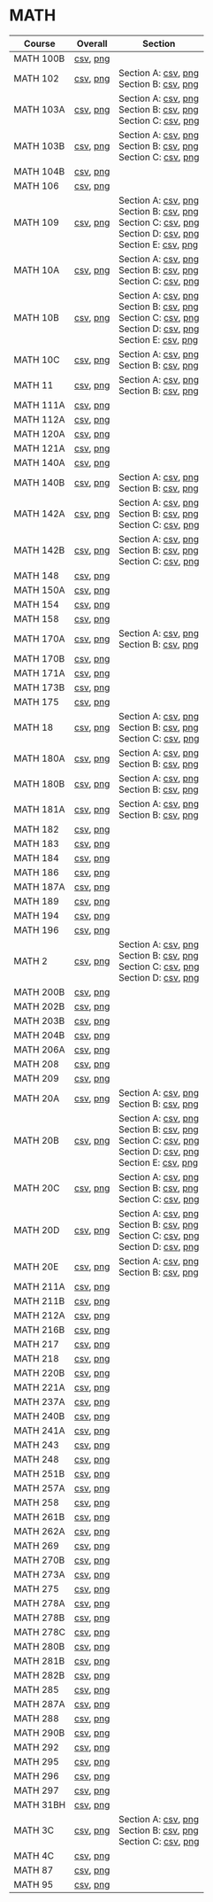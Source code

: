 # MATH

| Course | Overall | Section |
| ------ | ------- | ------- |
| MATH 100B | [csv](https://github.com/UCSD-Historical-Enrollment-Data/2024Winter/blob/main/overall/MATH%20100B.csv), [png](https://raw.githubusercontent.com/UCSD-Historical-Enrollment-Data/2024Winter/main/plot_overall/MATH%20100B.png) |  |
| MATH 102 | [csv](https://github.com/UCSD-Historical-Enrollment-Data/2024Winter/blob/main/overall/MATH%20102.csv), [png](https://raw.githubusercontent.com/UCSD-Historical-Enrollment-Data/2024Winter/main/plot_overall/MATH%20102.png) | Section A: [csv](https://github.com/UCSD-Historical-Enrollment-Data/2024Winter/blob/main/section/MATH%20102_A.csv), [png](https://raw.githubusercontent.com/UCSD-Historical-Enrollment-Data/2024Winter/main/plot_section/MATH%20102_A.png)<br>Section B: [csv](https://github.com/UCSD-Historical-Enrollment-Data/2024Winter/blob/main/section/MATH%20102_B.csv), [png](https://raw.githubusercontent.com/UCSD-Historical-Enrollment-Data/2024Winter/main/plot_section/MATH%20102_B.png) |
| MATH 103A | [csv](https://github.com/UCSD-Historical-Enrollment-Data/2024Winter/blob/main/overall/MATH%20103A.csv), [png](https://raw.githubusercontent.com/UCSD-Historical-Enrollment-Data/2024Winter/main/plot_overall/MATH%20103A.png) | Section A: [csv](https://github.com/UCSD-Historical-Enrollment-Data/2024Winter/blob/main/section/MATH%20103A_A.csv), [png](https://raw.githubusercontent.com/UCSD-Historical-Enrollment-Data/2024Winter/main/plot_section/MATH%20103A_A.png)<br>Section B: [csv](https://github.com/UCSD-Historical-Enrollment-Data/2024Winter/blob/main/section/MATH%20103A_B.csv), [png](https://raw.githubusercontent.com/UCSD-Historical-Enrollment-Data/2024Winter/main/plot_section/MATH%20103A_B.png)<br>Section C: [csv](https://github.com/UCSD-Historical-Enrollment-Data/2024Winter/blob/main/section/MATH%20103A_C.csv), [png](https://raw.githubusercontent.com/UCSD-Historical-Enrollment-Data/2024Winter/main/plot_section/MATH%20103A_C.png) |
| MATH 103B | [csv](https://github.com/UCSD-Historical-Enrollment-Data/2024Winter/blob/main/overall/MATH%20103B.csv), [png](https://raw.githubusercontent.com/UCSD-Historical-Enrollment-Data/2024Winter/main/plot_overall/MATH%20103B.png) | Section A: [csv](https://github.com/UCSD-Historical-Enrollment-Data/2024Winter/blob/main/section/MATH%20103B_A.csv), [png](https://raw.githubusercontent.com/UCSD-Historical-Enrollment-Data/2024Winter/main/plot_section/MATH%20103B_A.png)<br>Section B: [csv](https://github.com/UCSD-Historical-Enrollment-Data/2024Winter/blob/main/section/MATH%20103B_B.csv), [png](https://raw.githubusercontent.com/UCSD-Historical-Enrollment-Data/2024Winter/main/plot_section/MATH%20103B_B.png)<br>Section C: [csv](https://github.com/UCSD-Historical-Enrollment-Data/2024Winter/blob/main/section/MATH%20103B_C.csv), [png](https://raw.githubusercontent.com/UCSD-Historical-Enrollment-Data/2024Winter/main/plot_section/MATH%20103B_C.png) |
| MATH 104B | [csv](https://github.com/UCSD-Historical-Enrollment-Data/2024Winter/blob/main/overall/MATH%20104B.csv), [png](https://raw.githubusercontent.com/UCSD-Historical-Enrollment-Data/2024Winter/main/plot_overall/MATH%20104B.png) |  |
| MATH 106 | [csv](https://github.com/UCSD-Historical-Enrollment-Data/2024Winter/blob/main/overall/MATH%20106.csv), [png](https://raw.githubusercontent.com/UCSD-Historical-Enrollment-Data/2024Winter/main/plot_overall/MATH%20106.png) |  |
| MATH 109 | [csv](https://github.com/UCSD-Historical-Enrollment-Data/2024Winter/blob/main/overall/MATH%20109.csv), [png](https://raw.githubusercontent.com/UCSD-Historical-Enrollment-Data/2024Winter/main/plot_overall/MATH%20109.png) | Section A: [csv](https://github.com/UCSD-Historical-Enrollment-Data/2024Winter/blob/main/section/MATH%20109_A.csv), [png](https://raw.githubusercontent.com/UCSD-Historical-Enrollment-Data/2024Winter/main/plot_section/MATH%20109_A.png)<br>Section B: [csv](https://github.com/UCSD-Historical-Enrollment-Data/2024Winter/blob/main/section/MATH%20109_B.csv), [png](https://raw.githubusercontent.com/UCSD-Historical-Enrollment-Data/2024Winter/main/plot_section/MATH%20109_B.png)<br>Section C: [csv](https://github.com/UCSD-Historical-Enrollment-Data/2024Winter/blob/main/section/MATH%20109_C.csv), [png](https://raw.githubusercontent.com/UCSD-Historical-Enrollment-Data/2024Winter/main/plot_section/MATH%20109_C.png)<br>Section D: [csv](https://github.com/UCSD-Historical-Enrollment-Data/2024Winter/blob/main/section/MATH%20109_D.csv), [png](https://raw.githubusercontent.com/UCSD-Historical-Enrollment-Data/2024Winter/main/plot_section/MATH%20109_D.png)<br>Section E: [csv](https://github.com/UCSD-Historical-Enrollment-Data/2024Winter/blob/main/section/MATH%20109_E.csv), [png](https://raw.githubusercontent.com/UCSD-Historical-Enrollment-Data/2024Winter/main/plot_section/MATH%20109_E.png) |
| MATH 10A | [csv](https://github.com/UCSD-Historical-Enrollment-Data/2024Winter/blob/main/overall/MATH%2010A.csv), [png](https://raw.githubusercontent.com/UCSD-Historical-Enrollment-Data/2024Winter/main/plot_overall/MATH%2010A.png) | Section A: [csv](https://github.com/UCSD-Historical-Enrollment-Data/2024Winter/blob/main/section/MATH%2010A_A.csv), [png](https://raw.githubusercontent.com/UCSD-Historical-Enrollment-Data/2024Winter/main/plot_section/MATH%2010A_A.png)<br>Section B: [csv](https://github.com/UCSD-Historical-Enrollment-Data/2024Winter/blob/main/section/MATH%2010A_B.csv), [png](https://raw.githubusercontent.com/UCSD-Historical-Enrollment-Data/2024Winter/main/plot_section/MATH%2010A_B.png)<br>Section C: [csv](https://github.com/UCSD-Historical-Enrollment-Data/2024Winter/blob/main/section/MATH%2010A_C.csv), [png](https://raw.githubusercontent.com/UCSD-Historical-Enrollment-Data/2024Winter/main/plot_section/MATH%2010A_C.png) |
| MATH 10B | [csv](https://github.com/UCSD-Historical-Enrollment-Data/2024Winter/blob/main/overall/MATH%2010B.csv), [png](https://raw.githubusercontent.com/UCSD-Historical-Enrollment-Data/2024Winter/main/plot_overall/MATH%2010B.png) | Section A: [csv](https://github.com/UCSD-Historical-Enrollment-Data/2024Winter/blob/main/section/MATH%2010B_A.csv), [png](https://raw.githubusercontent.com/UCSD-Historical-Enrollment-Data/2024Winter/main/plot_section/MATH%2010B_A.png)<br>Section B: [csv](https://github.com/UCSD-Historical-Enrollment-Data/2024Winter/blob/main/section/MATH%2010B_B.csv), [png](https://raw.githubusercontent.com/UCSD-Historical-Enrollment-Data/2024Winter/main/plot_section/MATH%2010B_B.png)<br>Section C: [csv](https://github.com/UCSD-Historical-Enrollment-Data/2024Winter/blob/main/section/MATH%2010B_C.csv), [png](https://raw.githubusercontent.com/UCSD-Historical-Enrollment-Data/2024Winter/main/plot_section/MATH%2010B_C.png)<br>Section D: [csv](https://github.com/UCSD-Historical-Enrollment-Data/2024Winter/blob/main/section/MATH%2010B_D.csv), [png](https://raw.githubusercontent.com/UCSD-Historical-Enrollment-Data/2024Winter/main/plot_section/MATH%2010B_D.png)<br>Section E: [csv](https://github.com/UCSD-Historical-Enrollment-Data/2024Winter/blob/main/section/MATH%2010B_E.csv), [png](https://raw.githubusercontent.com/UCSD-Historical-Enrollment-Data/2024Winter/main/plot_section/MATH%2010B_E.png) |
| MATH 10C | [csv](https://github.com/UCSD-Historical-Enrollment-Data/2024Winter/blob/main/overall/MATH%2010C.csv), [png](https://raw.githubusercontent.com/UCSD-Historical-Enrollment-Data/2024Winter/main/plot_overall/MATH%2010C.png) | Section A: [csv](https://github.com/UCSD-Historical-Enrollment-Data/2024Winter/blob/main/section/MATH%2010C_A.csv), [png](https://raw.githubusercontent.com/UCSD-Historical-Enrollment-Data/2024Winter/main/plot_section/MATH%2010C_A.png)<br>Section B: [csv](https://github.com/UCSD-Historical-Enrollment-Data/2024Winter/blob/main/section/MATH%2010C_B.csv), [png](https://raw.githubusercontent.com/UCSD-Historical-Enrollment-Data/2024Winter/main/plot_section/MATH%2010C_B.png) |
| MATH 11 | [csv](https://github.com/UCSD-Historical-Enrollment-Data/2024Winter/blob/main/overall/MATH%2011.csv), [png](https://raw.githubusercontent.com/UCSD-Historical-Enrollment-Data/2024Winter/main/plot_overall/MATH%2011.png) | Section A: [csv](https://github.com/UCSD-Historical-Enrollment-Data/2024Winter/blob/main/section/MATH%2011_A.csv), [png](https://raw.githubusercontent.com/UCSD-Historical-Enrollment-Data/2024Winter/main/plot_section/MATH%2011_A.png)<br>Section B: [csv](https://github.com/UCSD-Historical-Enrollment-Data/2024Winter/blob/main/section/MATH%2011_B.csv), [png](https://raw.githubusercontent.com/UCSD-Historical-Enrollment-Data/2024Winter/main/plot_section/MATH%2011_B.png) |
| MATH 111A | [csv](https://github.com/UCSD-Historical-Enrollment-Data/2024Winter/blob/main/overall/MATH%20111A.csv), [png](https://raw.githubusercontent.com/UCSD-Historical-Enrollment-Data/2024Winter/main/plot_overall/MATH%20111A.png) |  |
| MATH 112A | [csv](https://github.com/UCSD-Historical-Enrollment-Data/2024Winter/blob/main/overall/MATH%20112A.csv), [png](https://raw.githubusercontent.com/UCSD-Historical-Enrollment-Data/2024Winter/main/plot_overall/MATH%20112A.png) |  |
| MATH 120A | [csv](https://github.com/UCSD-Historical-Enrollment-Data/2024Winter/blob/main/overall/MATH%20120A.csv), [png](https://raw.githubusercontent.com/UCSD-Historical-Enrollment-Data/2024Winter/main/plot_overall/MATH%20120A.png) |  |
| MATH 121A | [csv](https://github.com/UCSD-Historical-Enrollment-Data/2024Winter/blob/main/overall/MATH%20121A.csv), [png](https://raw.githubusercontent.com/UCSD-Historical-Enrollment-Data/2024Winter/main/plot_overall/MATH%20121A.png) |  |
| MATH 140A | [csv](https://github.com/UCSD-Historical-Enrollment-Data/2024Winter/blob/main/overall/MATH%20140A.csv), [png](https://raw.githubusercontent.com/UCSD-Historical-Enrollment-Data/2024Winter/main/plot_overall/MATH%20140A.png) |  |
| MATH 140B | [csv](https://github.com/UCSD-Historical-Enrollment-Data/2024Winter/blob/main/overall/MATH%20140B.csv), [png](https://raw.githubusercontent.com/UCSD-Historical-Enrollment-Data/2024Winter/main/plot_overall/MATH%20140B.png) | Section A: [csv](https://github.com/UCSD-Historical-Enrollment-Data/2024Winter/blob/main/section/MATH%20140B_A.csv), [png](https://raw.githubusercontent.com/UCSD-Historical-Enrollment-Data/2024Winter/main/plot_section/MATH%20140B_A.png)<br>Section B: [csv](https://github.com/UCSD-Historical-Enrollment-Data/2024Winter/blob/main/section/MATH%20140B_B.csv), [png](https://raw.githubusercontent.com/UCSD-Historical-Enrollment-Data/2024Winter/main/plot_section/MATH%20140B_B.png) |
| MATH 142A | [csv](https://github.com/UCSD-Historical-Enrollment-Data/2024Winter/blob/main/overall/MATH%20142A.csv), [png](https://raw.githubusercontent.com/UCSD-Historical-Enrollment-Data/2024Winter/main/plot_overall/MATH%20142A.png) | Section A: [csv](https://github.com/UCSD-Historical-Enrollment-Data/2024Winter/blob/main/section/MATH%20142A_A.csv), [png](https://raw.githubusercontent.com/UCSD-Historical-Enrollment-Data/2024Winter/main/plot_section/MATH%20142A_A.png)<br>Section B: [csv](https://github.com/UCSD-Historical-Enrollment-Data/2024Winter/blob/main/section/MATH%20142A_B.csv), [png](https://raw.githubusercontent.com/UCSD-Historical-Enrollment-Data/2024Winter/main/plot_section/MATH%20142A_B.png)<br>Section C: [csv](https://github.com/UCSD-Historical-Enrollment-Data/2024Winter/blob/main/section/MATH%20142A_C.csv), [png](https://raw.githubusercontent.com/UCSD-Historical-Enrollment-Data/2024Winter/main/plot_section/MATH%20142A_C.png) |
| MATH 142B | [csv](https://github.com/UCSD-Historical-Enrollment-Data/2024Winter/blob/main/overall/MATH%20142B.csv), [png](https://raw.githubusercontent.com/UCSD-Historical-Enrollment-Data/2024Winter/main/plot_overall/MATH%20142B.png) | Section A: [csv](https://github.com/UCSD-Historical-Enrollment-Data/2024Winter/blob/main/section/MATH%20142B_A.csv), [png](https://raw.githubusercontent.com/UCSD-Historical-Enrollment-Data/2024Winter/main/plot_section/MATH%20142B_A.png)<br>Section B: [csv](https://github.com/UCSD-Historical-Enrollment-Data/2024Winter/blob/main/section/MATH%20142B_B.csv), [png](https://raw.githubusercontent.com/UCSD-Historical-Enrollment-Data/2024Winter/main/plot_section/MATH%20142B_B.png)<br>Section C: [csv](https://github.com/UCSD-Historical-Enrollment-Data/2024Winter/blob/main/section/MATH%20142B_C.csv), [png](https://raw.githubusercontent.com/UCSD-Historical-Enrollment-Data/2024Winter/main/plot_section/MATH%20142B_C.png) |
| MATH 148 | [csv](https://github.com/UCSD-Historical-Enrollment-Data/2024Winter/blob/main/overall/MATH%20148.csv), [png](https://raw.githubusercontent.com/UCSD-Historical-Enrollment-Data/2024Winter/main/plot_overall/MATH%20148.png) |  |
| MATH 150A | [csv](https://github.com/UCSD-Historical-Enrollment-Data/2024Winter/blob/main/overall/MATH%20150A.csv), [png](https://raw.githubusercontent.com/UCSD-Historical-Enrollment-Data/2024Winter/main/plot_overall/MATH%20150A.png) |  |
| MATH 154 | [csv](https://github.com/UCSD-Historical-Enrollment-Data/2024Winter/blob/main/overall/MATH%20154.csv), [png](https://raw.githubusercontent.com/UCSD-Historical-Enrollment-Data/2024Winter/main/plot_overall/MATH%20154.png) |  |
| MATH 158 | [csv](https://github.com/UCSD-Historical-Enrollment-Data/2024Winter/blob/main/overall/MATH%20158.csv), [png](https://raw.githubusercontent.com/UCSD-Historical-Enrollment-Data/2024Winter/main/plot_overall/MATH%20158.png) |  |
| MATH 170A | [csv](https://github.com/UCSD-Historical-Enrollment-Data/2024Winter/blob/main/overall/MATH%20170A.csv), [png](https://raw.githubusercontent.com/UCSD-Historical-Enrollment-Data/2024Winter/main/plot_overall/MATH%20170A.png) | Section A: [csv](https://github.com/UCSD-Historical-Enrollment-Data/2024Winter/blob/main/section/MATH%20170A_A.csv), [png](https://raw.githubusercontent.com/UCSD-Historical-Enrollment-Data/2024Winter/main/plot_section/MATH%20170A_A.png)<br>Section B: [csv](https://github.com/UCSD-Historical-Enrollment-Data/2024Winter/blob/main/section/MATH%20170A_B.csv), [png](https://raw.githubusercontent.com/UCSD-Historical-Enrollment-Data/2024Winter/main/plot_section/MATH%20170A_B.png) |
| MATH 170B | [csv](https://github.com/UCSD-Historical-Enrollment-Data/2024Winter/blob/main/overall/MATH%20170B.csv), [png](https://raw.githubusercontent.com/UCSD-Historical-Enrollment-Data/2024Winter/main/plot_overall/MATH%20170B.png) |  |
| MATH 171A | [csv](https://github.com/UCSD-Historical-Enrollment-Data/2024Winter/blob/main/overall/MATH%20171A.csv), [png](https://raw.githubusercontent.com/UCSD-Historical-Enrollment-Data/2024Winter/main/plot_overall/MATH%20171A.png) |  |
| MATH 173B | [csv](https://github.com/UCSD-Historical-Enrollment-Data/2024Winter/blob/main/overall/MATH%20173B.csv), [png](https://raw.githubusercontent.com/UCSD-Historical-Enrollment-Data/2024Winter/main/plot_overall/MATH%20173B.png) |  |
| MATH 175 | [csv](https://github.com/UCSD-Historical-Enrollment-Data/2024Winter/blob/main/overall/MATH%20175.csv), [png](https://raw.githubusercontent.com/UCSD-Historical-Enrollment-Data/2024Winter/main/plot_overall/MATH%20175.png) |  |
| MATH 18 | [csv](https://github.com/UCSD-Historical-Enrollment-Data/2024Winter/blob/main/overall/MATH%2018.csv), [png](https://raw.githubusercontent.com/UCSD-Historical-Enrollment-Data/2024Winter/main/plot_overall/MATH%2018.png) | Section A: [csv](https://github.com/UCSD-Historical-Enrollment-Data/2024Winter/blob/main/section/MATH%2018_A.csv), [png](https://raw.githubusercontent.com/UCSD-Historical-Enrollment-Data/2024Winter/main/plot_section/MATH%2018_A.png)<br>Section B: [csv](https://github.com/UCSD-Historical-Enrollment-Data/2024Winter/blob/main/section/MATH%2018_B.csv), [png](https://raw.githubusercontent.com/UCSD-Historical-Enrollment-Data/2024Winter/main/plot_section/MATH%2018_B.png)<br>Section C: [csv](https://github.com/UCSD-Historical-Enrollment-Data/2024Winter/blob/main/section/MATH%2018_C.csv), [png](https://raw.githubusercontent.com/UCSD-Historical-Enrollment-Data/2024Winter/main/plot_section/MATH%2018_C.png) |
| MATH 180A | [csv](https://github.com/UCSD-Historical-Enrollment-Data/2024Winter/blob/main/overall/MATH%20180A.csv), [png](https://raw.githubusercontent.com/UCSD-Historical-Enrollment-Data/2024Winter/main/plot_overall/MATH%20180A.png) | Section A: [csv](https://github.com/UCSD-Historical-Enrollment-Data/2024Winter/blob/main/section/MATH%20180A_A.csv), [png](https://raw.githubusercontent.com/UCSD-Historical-Enrollment-Data/2024Winter/main/plot_section/MATH%20180A_A.png)<br>Section B: [csv](https://github.com/UCSD-Historical-Enrollment-Data/2024Winter/blob/main/section/MATH%20180A_B.csv), [png](https://raw.githubusercontent.com/UCSD-Historical-Enrollment-Data/2024Winter/main/plot_section/MATH%20180A_B.png) |
| MATH 180B | [csv](https://github.com/UCSD-Historical-Enrollment-Data/2024Winter/blob/main/overall/MATH%20180B.csv), [png](https://raw.githubusercontent.com/UCSD-Historical-Enrollment-Data/2024Winter/main/plot_overall/MATH%20180B.png) | Section A: [csv](https://github.com/UCSD-Historical-Enrollment-Data/2024Winter/blob/main/section/MATH%20180B_A.csv), [png](https://raw.githubusercontent.com/UCSD-Historical-Enrollment-Data/2024Winter/main/plot_section/MATH%20180B_A.png)<br>Section B: [csv](https://github.com/UCSD-Historical-Enrollment-Data/2024Winter/blob/main/section/MATH%20180B_B.csv), [png](https://raw.githubusercontent.com/UCSD-Historical-Enrollment-Data/2024Winter/main/plot_section/MATH%20180B_B.png) |
| MATH 181A | [csv](https://github.com/UCSD-Historical-Enrollment-Data/2024Winter/blob/main/overall/MATH%20181A.csv), [png](https://raw.githubusercontent.com/UCSD-Historical-Enrollment-Data/2024Winter/main/plot_overall/MATH%20181A.png) | Section A: [csv](https://github.com/UCSD-Historical-Enrollment-Data/2024Winter/blob/main/section/MATH%20181A_A.csv), [png](https://raw.githubusercontent.com/UCSD-Historical-Enrollment-Data/2024Winter/main/plot_section/MATH%20181A_A.png)<br>Section B: [csv](https://github.com/UCSD-Historical-Enrollment-Data/2024Winter/blob/main/section/MATH%20181A_B.csv), [png](https://raw.githubusercontent.com/UCSD-Historical-Enrollment-Data/2024Winter/main/plot_section/MATH%20181A_B.png) |
| MATH 182 | [csv](https://github.com/UCSD-Historical-Enrollment-Data/2024Winter/blob/main/overall/MATH%20182.csv), [png](https://raw.githubusercontent.com/UCSD-Historical-Enrollment-Data/2024Winter/main/plot_overall/MATH%20182.png) |  |
| MATH 183 | [csv](https://github.com/UCSD-Historical-Enrollment-Data/2024Winter/blob/main/overall/MATH%20183.csv), [png](https://raw.githubusercontent.com/UCSD-Historical-Enrollment-Data/2024Winter/main/plot_overall/MATH%20183.png) |  |
| MATH 184 | [csv](https://github.com/UCSD-Historical-Enrollment-Data/2024Winter/blob/main/overall/MATH%20184.csv), [png](https://raw.githubusercontent.com/UCSD-Historical-Enrollment-Data/2024Winter/main/plot_overall/MATH%20184.png) |  |
| MATH 186 | [csv](https://github.com/UCSD-Historical-Enrollment-Data/2024Winter/blob/main/overall/MATH%20186.csv), [png](https://raw.githubusercontent.com/UCSD-Historical-Enrollment-Data/2024Winter/main/plot_overall/MATH%20186.png) |  |
| MATH 187A | [csv](https://github.com/UCSD-Historical-Enrollment-Data/2024Winter/blob/main/overall/MATH%20187A.csv), [png](https://raw.githubusercontent.com/UCSD-Historical-Enrollment-Data/2024Winter/main/plot_overall/MATH%20187A.png) |  |
| MATH 189 | [csv](https://github.com/UCSD-Historical-Enrollment-Data/2024Winter/blob/main/overall/MATH%20189.csv), [png](https://raw.githubusercontent.com/UCSD-Historical-Enrollment-Data/2024Winter/main/plot_overall/MATH%20189.png) |  |
| MATH 194 | [csv](https://github.com/UCSD-Historical-Enrollment-Data/2024Winter/blob/main/overall/MATH%20194.csv), [png](https://raw.githubusercontent.com/UCSD-Historical-Enrollment-Data/2024Winter/main/plot_overall/MATH%20194.png) |  |
| MATH 196 | [csv](https://github.com/UCSD-Historical-Enrollment-Data/2024Winter/blob/main/overall/MATH%20196.csv), [png](https://raw.githubusercontent.com/UCSD-Historical-Enrollment-Data/2024Winter/main/plot_overall/MATH%20196.png) |  |
| MATH 2 | [csv](https://github.com/UCSD-Historical-Enrollment-Data/2024Winter/blob/main/overall/MATH%202.csv), [png](https://raw.githubusercontent.com/UCSD-Historical-Enrollment-Data/2024Winter/main/plot_overall/MATH%202.png) | Section A: [csv](https://github.com/UCSD-Historical-Enrollment-Data/2024Winter/blob/main/section/MATH%202_A.csv), [png](https://raw.githubusercontent.com/UCSD-Historical-Enrollment-Data/2024Winter/main/plot_section/MATH%202_A.png)<br>Section B: [csv](https://github.com/UCSD-Historical-Enrollment-Data/2024Winter/blob/main/section/MATH%202_B.csv), [png](https://raw.githubusercontent.com/UCSD-Historical-Enrollment-Data/2024Winter/main/plot_section/MATH%202_B.png)<br>Section C: [csv](https://github.com/UCSD-Historical-Enrollment-Data/2024Winter/blob/main/section/MATH%202_C.csv), [png](https://raw.githubusercontent.com/UCSD-Historical-Enrollment-Data/2024Winter/main/plot_section/MATH%202_C.png)<br>Section D: [csv](https://github.com/UCSD-Historical-Enrollment-Data/2024Winter/blob/main/section/MATH%202_D.csv), [png](https://raw.githubusercontent.com/UCSD-Historical-Enrollment-Data/2024Winter/main/plot_section/MATH%202_D.png) |
| MATH 200B | [csv](https://github.com/UCSD-Historical-Enrollment-Data/2024Winter/blob/main/overall/MATH%20200B.csv), [png](https://raw.githubusercontent.com/UCSD-Historical-Enrollment-Data/2024Winter/main/plot_overall/MATH%20200B.png) |  |
| MATH 202B | [csv](https://github.com/UCSD-Historical-Enrollment-Data/2024Winter/blob/main/overall/MATH%20202B.csv), [png](https://raw.githubusercontent.com/UCSD-Historical-Enrollment-Data/2024Winter/main/plot_overall/MATH%20202B.png) |  |
| MATH 203B | [csv](https://github.com/UCSD-Historical-Enrollment-Data/2024Winter/blob/main/overall/MATH%20203B.csv), [png](https://raw.githubusercontent.com/UCSD-Historical-Enrollment-Data/2024Winter/main/plot_overall/MATH%20203B.png) |  |
| MATH 204B | [csv](https://github.com/UCSD-Historical-Enrollment-Data/2024Winter/blob/main/overall/MATH%20204B.csv), [png](https://raw.githubusercontent.com/UCSD-Historical-Enrollment-Data/2024Winter/main/plot_overall/MATH%20204B.png) |  |
| MATH 206A | [csv](https://github.com/UCSD-Historical-Enrollment-Data/2024Winter/blob/main/overall/MATH%20206A.csv), [png](https://raw.githubusercontent.com/UCSD-Historical-Enrollment-Data/2024Winter/main/plot_overall/MATH%20206A.png) |  |
| MATH 208 | [csv](https://github.com/UCSD-Historical-Enrollment-Data/2024Winter/blob/main/overall/MATH%20208.csv), [png](https://raw.githubusercontent.com/UCSD-Historical-Enrollment-Data/2024Winter/main/plot_overall/MATH%20208.png) |  |
| MATH 209 | [csv](https://github.com/UCSD-Historical-Enrollment-Data/2024Winter/blob/main/overall/MATH%20209.csv), [png](https://raw.githubusercontent.com/UCSD-Historical-Enrollment-Data/2024Winter/main/plot_overall/MATH%20209.png) |  |
| MATH 20A | [csv](https://github.com/UCSD-Historical-Enrollment-Data/2024Winter/blob/main/overall/MATH%2020A.csv), [png](https://raw.githubusercontent.com/UCSD-Historical-Enrollment-Data/2024Winter/main/plot_overall/MATH%2020A.png) | Section A: [csv](https://github.com/UCSD-Historical-Enrollment-Data/2024Winter/blob/main/section/MATH%2020A_A.csv), [png](https://raw.githubusercontent.com/UCSD-Historical-Enrollment-Data/2024Winter/main/plot_section/MATH%2020A_A.png)<br>Section B: [csv](https://github.com/UCSD-Historical-Enrollment-Data/2024Winter/blob/main/section/MATH%2020A_B.csv), [png](https://raw.githubusercontent.com/UCSD-Historical-Enrollment-Data/2024Winter/main/plot_section/MATH%2020A_B.png) |
| MATH 20B | [csv](https://github.com/UCSD-Historical-Enrollment-Data/2024Winter/blob/main/overall/MATH%2020B.csv), [png](https://raw.githubusercontent.com/UCSD-Historical-Enrollment-Data/2024Winter/main/plot_overall/MATH%2020B.png) | Section A: [csv](https://github.com/UCSD-Historical-Enrollment-Data/2024Winter/blob/main/section/MATH%2020B_A.csv), [png](https://raw.githubusercontent.com/UCSD-Historical-Enrollment-Data/2024Winter/main/plot_section/MATH%2020B_A.png)<br>Section B: [csv](https://github.com/UCSD-Historical-Enrollment-Data/2024Winter/blob/main/section/MATH%2020B_B.csv), [png](https://raw.githubusercontent.com/UCSD-Historical-Enrollment-Data/2024Winter/main/plot_section/MATH%2020B_B.png)<br>Section C: [csv](https://github.com/UCSD-Historical-Enrollment-Data/2024Winter/blob/main/section/MATH%2020B_C.csv), [png](https://raw.githubusercontent.com/UCSD-Historical-Enrollment-Data/2024Winter/main/plot_section/MATH%2020B_C.png)<br>Section D: [csv](https://github.com/UCSD-Historical-Enrollment-Data/2024Winter/blob/main/section/MATH%2020B_D.csv), [png](https://raw.githubusercontent.com/UCSD-Historical-Enrollment-Data/2024Winter/main/plot_section/MATH%2020B_D.png)<br>Section E: [csv](https://github.com/UCSD-Historical-Enrollment-Data/2024Winter/blob/main/section/MATH%2020B_E.csv), [png](https://raw.githubusercontent.com/UCSD-Historical-Enrollment-Data/2024Winter/main/plot_section/MATH%2020B_E.png) |
| MATH 20C | [csv](https://github.com/UCSD-Historical-Enrollment-Data/2024Winter/blob/main/overall/MATH%2020C.csv), [png](https://raw.githubusercontent.com/UCSD-Historical-Enrollment-Data/2024Winter/main/plot_overall/MATH%2020C.png) | Section A: [csv](https://github.com/UCSD-Historical-Enrollment-Data/2024Winter/blob/main/section/MATH%2020C_A.csv), [png](https://raw.githubusercontent.com/UCSD-Historical-Enrollment-Data/2024Winter/main/plot_section/MATH%2020C_A.png)<br>Section B: [csv](https://github.com/UCSD-Historical-Enrollment-Data/2024Winter/blob/main/section/MATH%2020C_B.csv), [png](https://raw.githubusercontent.com/UCSD-Historical-Enrollment-Data/2024Winter/main/plot_section/MATH%2020C_B.png)<br>Section C: [csv](https://github.com/UCSD-Historical-Enrollment-Data/2024Winter/blob/main/section/MATH%2020C_C.csv), [png](https://raw.githubusercontent.com/UCSD-Historical-Enrollment-Data/2024Winter/main/plot_section/MATH%2020C_C.png) |
| MATH 20D | [csv](https://github.com/UCSD-Historical-Enrollment-Data/2024Winter/blob/main/overall/MATH%2020D.csv), [png](https://raw.githubusercontent.com/UCSD-Historical-Enrollment-Data/2024Winter/main/plot_overall/MATH%2020D.png) | Section A: [csv](https://github.com/UCSD-Historical-Enrollment-Data/2024Winter/blob/main/section/MATH%2020D_A.csv), [png](https://raw.githubusercontent.com/UCSD-Historical-Enrollment-Data/2024Winter/main/plot_section/MATH%2020D_A.png)<br>Section B: [csv](https://github.com/UCSD-Historical-Enrollment-Data/2024Winter/blob/main/section/MATH%2020D_B.csv), [png](https://raw.githubusercontent.com/UCSD-Historical-Enrollment-Data/2024Winter/main/plot_section/MATH%2020D_B.png)<br>Section C: [csv](https://github.com/UCSD-Historical-Enrollment-Data/2024Winter/blob/main/section/MATH%2020D_C.csv), [png](https://raw.githubusercontent.com/UCSD-Historical-Enrollment-Data/2024Winter/main/plot_section/MATH%2020D_C.png)<br>Section D: [csv](https://github.com/UCSD-Historical-Enrollment-Data/2024Winter/blob/main/section/MATH%2020D_D.csv), [png](https://raw.githubusercontent.com/UCSD-Historical-Enrollment-Data/2024Winter/main/plot_section/MATH%2020D_D.png) |
| MATH 20E | [csv](https://github.com/UCSD-Historical-Enrollment-Data/2024Winter/blob/main/overall/MATH%2020E.csv), [png](https://raw.githubusercontent.com/UCSD-Historical-Enrollment-Data/2024Winter/main/plot_overall/MATH%2020E.png) | Section A: [csv](https://github.com/UCSD-Historical-Enrollment-Data/2024Winter/blob/main/section/MATH%2020E_A.csv), [png](https://raw.githubusercontent.com/UCSD-Historical-Enrollment-Data/2024Winter/main/plot_section/MATH%2020E_A.png)<br>Section B: [csv](https://github.com/UCSD-Historical-Enrollment-Data/2024Winter/blob/main/section/MATH%2020E_B.csv), [png](https://raw.githubusercontent.com/UCSD-Historical-Enrollment-Data/2024Winter/main/plot_section/MATH%2020E_B.png) |
| MATH 211A | [csv](https://github.com/UCSD-Historical-Enrollment-Data/2024Winter/blob/main/overall/MATH%20211A.csv), [png](https://raw.githubusercontent.com/UCSD-Historical-Enrollment-Data/2024Winter/main/plot_overall/MATH%20211A.png) |  |
| MATH 211B | [csv](https://github.com/UCSD-Historical-Enrollment-Data/2024Winter/blob/main/overall/MATH%20211B.csv), [png](https://raw.githubusercontent.com/UCSD-Historical-Enrollment-Data/2024Winter/main/plot_overall/MATH%20211B.png) |  |
| MATH 212A | [csv](https://github.com/UCSD-Historical-Enrollment-Data/2024Winter/blob/main/overall/MATH%20212A.csv), [png](https://raw.githubusercontent.com/UCSD-Historical-Enrollment-Data/2024Winter/main/plot_overall/MATH%20212A.png) |  |
| MATH 216B | [csv](https://github.com/UCSD-Historical-Enrollment-Data/2024Winter/blob/main/overall/MATH%20216B.csv), [png](https://raw.githubusercontent.com/UCSD-Historical-Enrollment-Data/2024Winter/main/plot_overall/MATH%20216B.png) |  |
| MATH 217 | [csv](https://github.com/UCSD-Historical-Enrollment-Data/2024Winter/blob/main/overall/MATH%20217.csv), [png](https://raw.githubusercontent.com/UCSD-Historical-Enrollment-Data/2024Winter/main/plot_overall/MATH%20217.png) |  |
| MATH 218 | [csv](https://github.com/UCSD-Historical-Enrollment-Data/2024Winter/blob/main/overall/MATH%20218.csv), [png](https://raw.githubusercontent.com/UCSD-Historical-Enrollment-Data/2024Winter/main/plot_overall/MATH%20218.png) |  |
| MATH 220B | [csv](https://github.com/UCSD-Historical-Enrollment-Data/2024Winter/blob/main/overall/MATH%20220B.csv), [png](https://raw.githubusercontent.com/UCSD-Historical-Enrollment-Data/2024Winter/main/plot_overall/MATH%20220B.png) |  |
| MATH 221A | [csv](https://github.com/UCSD-Historical-Enrollment-Data/2024Winter/blob/main/overall/MATH%20221A.csv), [png](https://raw.githubusercontent.com/UCSD-Historical-Enrollment-Data/2024Winter/main/plot_overall/MATH%20221A.png) |  |
| MATH 237A | [csv](https://github.com/UCSD-Historical-Enrollment-Data/2024Winter/blob/main/overall/MATH%20237A.csv), [png](https://raw.githubusercontent.com/UCSD-Historical-Enrollment-Data/2024Winter/main/plot_overall/MATH%20237A.png) |  |
| MATH 240B | [csv](https://github.com/UCSD-Historical-Enrollment-Data/2024Winter/blob/main/overall/MATH%20240B.csv), [png](https://raw.githubusercontent.com/UCSD-Historical-Enrollment-Data/2024Winter/main/plot_overall/MATH%20240B.png) |  |
| MATH 241A | [csv](https://github.com/UCSD-Historical-Enrollment-Data/2024Winter/blob/main/overall/MATH%20241A.csv), [png](https://raw.githubusercontent.com/UCSD-Historical-Enrollment-Data/2024Winter/main/plot_overall/MATH%20241A.png) |  |
| MATH 243 | [csv](https://github.com/UCSD-Historical-Enrollment-Data/2024Winter/blob/main/overall/MATH%20243.csv), [png](https://raw.githubusercontent.com/UCSD-Historical-Enrollment-Data/2024Winter/main/plot_overall/MATH%20243.png) |  |
| MATH 248 | [csv](https://github.com/UCSD-Historical-Enrollment-Data/2024Winter/blob/main/overall/MATH%20248.csv), [png](https://raw.githubusercontent.com/UCSD-Historical-Enrollment-Data/2024Winter/main/plot_overall/MATH%20248.png) |  |
| MATH 251B | [csv](https://github.com/UCSD-Historical-Enrollment-Data/2024Winter/blob/main/overall/MATH%20251B.csv), [png](https://raw.githubusercontent.com/UCSD-Historical-Enrollment-Data/2024Winter/main/plot_overall/MATH%20251B.png) |  |
| MATH 257A | [csv](https://github.com/UCSD-Historical-Enrollment-Data/2024Winter/blob/main/overall/MATH%20257A.csv), [png](https://raw.githubusercontent.com/UCSD-Historical-Enrollment-Data/2024Winter/main/plot_overall/MATH%20257A.png) |  |
| MATH 258 | [csv](https://github.com/UCSD-Historical-Enrollment-Data/2024Winter/blob/main/overall/MATH%20258.csv), [png](https://raw.githubusercontent.com/UCSD-Historical-Enrollment-Data/2024Winter/main/plot_overall/MATH%20258.png) |  |
| MATH 261B | [csv](https://github.com/UCSD-Historical-Enrollment-Data/2024Winter/blob/main/overall/MATH%20261B.csv), [png](https://raw.githubusercontent.com/UCSD-Historical-Enrollment-Data/2024Winter/main/plot_overall/MATH%20261B.png) |  |
| MATH 262A | [csv](https://github.com/UCSD-Historical-Enrollment-Data/2024Winter/blob/main/overall/MATH%20262A.csv), [png](https://raw.githubusercontent.com/UCSD-Historical-Enrollment-Data/2024Winter/main/plot_overall/MATH%20262A.png) |  |
| MATH 269 | [csv](https://github.com/UCSD-Historical-Enrollment-Data/2024Winter/blob/main/overall/MATH%20269.csv), [png](https://raw.githubusercontent.com/UCSD-Historical-Enrollment-Data/2024Winter/main/plot_overall/MATH%20269.png) |  |
| MATH 270B | [csv](https://github.com/UCSD-Historical-Enrollment-Data/2024Winter/blob/main/overall/MATH%20270B.csv), [png](https://raw.githubusercontent.com/UCSD-Historical-Enrollment-Data/2024Winter/main/plot_overall/MATH%20270B.png) |  |
| MATH 273A | [csv](https://github.com/UCSD-Historical-Enrollment-Data/2024Winter/blob/main/overall/MATH%20273A.csv), [png](https://raw.githubusercontent.com/UCSD-Historical-Enrollment-Data/2024Winter/main/plot_overall/MATH%20273A.png) |  |
| MATH 275 | [csv](https://github.com/UCSD-Historical-Enrollment-Data/2024Winter/blob/main/overall/MATH%20275.csv), [png](https://raw.githubusercontent.com/UCSD-Historical-Enrollment-Data/2024Winter/main/plot_overall/MATH%20275.png) |  |
| MATH 278A | [csv](https://github.com/UCSD-Historical-Enrollment-Data/2024Winter/blob/main/overall/MATH%20278A.csv), [png](https://raw.githubusercontent.com/UCSD-Historical-Enrollment-Data/2024Winter/main/plot_overall/MATH%20278A.png) |  |
| MATH 278B | [csv](https://github.com/UCSD-Historical-Enrollment-Data/2024Winter/blob/main/overall/MATH%20278B.csv), [png](https://raw.githubusercontent.com/UCSD-Historical-Enrollment-Data/2024Winter/main/plot_overall/MATH%20278B.png) |  |
| MATH 278C | [csv](https://github.com/UCSD-Historical-Enrollment-Data/2024Winter/blob/main/overall/MATH%20278C.csv), [png](https://raw.githubusercontent.com/UCSD-Historical-Enrollment-Data/2024Winter/main/plot_overall/MATH%20278C.png) |  |
| MATH 280B | [csv](https://github.com/UCSD-Historical-Enrollment-Data/2024Winter/blob/main/overall/MATH%20280B.csv), [png](https://raw.githubusercontent.com/UCSD-Historical-Enrollment-Data/2024Winter/main/plot_overall/MATH%20280B.png) |  |
| MATH 281B | [csv](https://github.com/UCSD-Historical-Enrollment-Data/2024Winter/blob/main/overall/MATH%20281B.csv), [png](https://raw.githubusercontent.com/UCSD-Historical-Enrollment-Data/2024Winter/main/plot_overall/MATH%20281B.png) |  |
| MATH 282B | [csv](https://github.com/UCSD-Historical-Enrollment-Data/2024Winter/blob/main/overall/MATH%20282B.csv), [png](https://raw.githubusercontent.com/UCSD-Historical-Enrollment-Data/2024Winter/main/plot_overall/MATH%20282B.png) |  |
| MATH 285 | [csv](https://github.com/UCSD-Historical-Enrollment-Data/2024Winter/blob/main/overall/MATH%20285.csv), [png](https://raw.githubusercontent.com/UCSD-Historical-Enrollment-Data/2024Winter/main/plot_overall/MATH%20285.png) |  |
| MATH 287A | [csv](https://github.com/UCSD-Historical-Enrollment-Data/2024Winter/blob/main/overall/MATH%20287A.csv), [png](https://raw.githubusercontent.com/UCSD-Historical-Enrollment-Data/2024Winter/main/plot_overall/MATH%20287A.png) |  |
| MATH 288 | [csv](https://github.com/UCSD-Historical-Enrollment-Data/2024Winter/blob/main/overall/MATH%20288.csv), [png](https://raw.githubusercontent.com/UCSD-Historical-Enrollment-Data/2024Winter/main/plot_overall/MATH%20288.png) |  |
| MATH 290B | [csv](https://github.com/UCSD-Historical-Enrollment-Data/2024Winter/blob/main/overall/MATH%20290B.csv), [png](https://raw.githubusercontent.com/UCSD-Historical-Enrollment-Data/2024Winter/main/plot_overall/MATH%20290B.png) |  |
| MATH 292 | [csv](https://github.com/UCSD-Historical-Enrollment-Data/2024Winter/blob/main/overall/MATH%20292.csv), [png](https://raw.githubusercontent.com/UCSD-Historical-Enrollment-Data/2024Winter/main/plot_overall/MATH%20292.png) |  |
| MATH 295 | [csv](https://github.com/UCSD-Historical-Enrollment-Data/2024Winter/blob/main/overall/MATH%20295.csv), [png](https://raw.githubusercontent.com/UCSD-Historical-Enrollment-Data/2024Winter/main/plot_overall/MATH%20295.png) |  |
| MATH 296 | [csv](https://github.com/UCSD-Historical-Enrollment-Data/2024Winter/blob/main/overall/MATH%20296.csv), [png](https://raw.githubusercontent.com/UCSD-Historical-Enrollment-Data/2024Winter/main/plot_overall/MATH%20296.png) |  |
| MATH 297 | [csv](https://github.com/UCSD-Historical-Enrollment-Data/2024Winter/blob/main/overall/MATH%20297.csv), [png](https://raw.githubusercontent.com/UCSD-Historical-Enrollment-Data/2024Winter/main/plot_overall/MATH%20297.png) |  |
| MATH 31BH | [csv](https://github.com/UCSD-Historical-Enrollment-Data/2024Winter/blob/main/overall/MATH%2031BH.csv), [png](https://raw.githubusercontent.com/UCSD-Historical-Enrollment-Data/2024Winter/main/plot_overall/MATH%2031BH.png) |  |
| MATH 3C | [csv](https://github.com/UCSD-Historical-Enrollment-Data/2024Winter/blob/main/overall/MATH%203C.csv), [png](https://raw.githubusercontent.com/UCSD-Historical-Enrollment-Data/2024Winter/main/plot_overall/MATH%203C.png) | Section A: [csv](https://github.com/UCSD-Historical-Enrollment-Data/2024Winter/blob/main/section/MATH%203C_A.csv), [png](https://raw.githubusercontent.com/UCSD-Historical-Enrollment-Data/2024Winter/main/plot_section/MATH%203C_A.png)<br>Section B: [csv](https://github.com/UCSD-Historical-Enrollment-Data/2024Winter/blob/main/section/MATH%203C_B.csv), [png](https://raw.githubusercontent.com/UCSD-Historical-Enrollment-Data/2024Winter/main/plot_section/MATH%203C_B.png)<br>Section C: [csv](https://github.com/UCSD-Historical-Enrollment-Data/2024Winter/blob/main/section/MATH%203C_C.csv), [png](https://raw.githubusercontent.com/UCSD-Historical-Enrollment-Data/2024Winter/main/plot_section/MATH%203C_C.png) |
| MATH 4C | [csv](https://github.com/UCSD-Historical-Enrollment-Data/2024Winter/blob/main/overall/MATH%204C.csv), [png](https://raw.githubusercontent.com/UCSD-Historical-Enrollment-Data/2024Winter/main/plot_overall/MATH%204C.png) |  |
| MATH 87 | [csv](https://github.com/UCSD-Historical-Enrollment-Data/2024Winter/blob/main/overall/MATH%2087.csv), [png](https://raw.githubusercontent.com/UCSD-Historical-Enrollment-Data/2024Winter/main/plot_overall/MATH%2087.png) |  |
| MATH 95 | [csv](https://github.com/UCSD-Historical-Enrollment-Data/2024Winter/blob/main/overall/MATH%2095.csv), [png](https://raw.githubusercontent.com/UCSD-Historical-Enrollment-Data/2024Winter/main/plot_overall/MATH%2095.png) |  |
